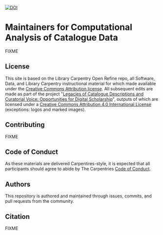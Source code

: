 [![DOI](https://zenodo.org/badge/DOI/10.5281/zenodo.3266144.svg)](https://doi.org/10.5281/zenodo.3266144)  

# Maintainers for Computational Analysis of Catalogue Data

FIXME

## License

This site is based on the Library Carpentry Open Refine repo, all Software, Data, and Library Carpentry instructional material for which made available under the [Creative Commons Attribution
license](https://github.com/LibraryCarpentry/lc-open-refine/blob/gh-pages/LICENSE.md). All subsequent edits are made as part of the project "[Legacies of Catalogue Descriptions and Curatorial Voice: Opportunities for Digital Scholarship](https://cataloguelegacies.github.io/)", outputs of which are licensed under a [Creative Commons Attribution 4.0 International License](https://creativecommons.org/licenses/by/4.0/) (exceptions: logos and marked images).

## Contributing

FIXME

## Code of Conduct

As these materials are delivered Carpentires-style, it is expected that all participants should agree to abide by The Carpentries [Code of Conduct](https://docs.carpentries.org/topic_folders/policies/code-of-conduct.html).

## Authors

This repository is authored and maintained through issues, commits, and pull requests from the community.

## Citation

FIXME
